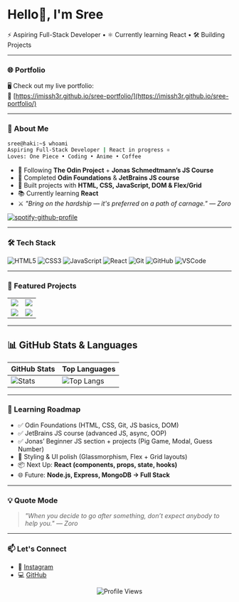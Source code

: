 <h1>Hello👋, I'm Sree</h1>
<p>⚡ Aspiring Full-Stack Developer • ⚛️ Currently learning React • 🛠️ Building Projects</p>

---

### 🌐 Portfolio

🖥️ Check out my live portfolio:  
🔗 [https://imissh3r.github.io/sree-portfolio/](https://imissh3r.github.io/sree-portfolio/)

---

### 🚀 About Me

```zsh
sree@haki:~$ whoami
Aspiring Full-Stack Developer | React in progress ⚛️
Loves: One Piece • Coding • Anime • Coffee
```

- 🔨 Following **The Odin Project** + **Jonas Schmedtmann’s JS Course**
- 🧠 Completed **Odin Foundations** & **JetBrains JS course**
- 🎨 Built projects with **HTML, CSS, JavaScript, DOM & Flex/Grid**
- 📚 Currently learning **React**  
- ⚔️ _"Bring on the hardship — it's preferred on a path of carnage." — Zoro_

[![spotify-github-profile](https://spotify-github-profile.kittinanx.com/api/view?uid=6ysqo9fogxut667erubl2m6y5&cover_image=true&theme=novatorem&show_offline=false&background_color=121212&interchange=true&bar_color=53b14f&bar_color_cover=false)](https://spotify-github-profile.kittinanx.com/api/view?uid=6ysqo9fogxut667erubl2m6y5&redirect=true)

---

### 🛠️ Tech Stack

![HTML5](https://img.shields.io/badge/HTML5-E34F26?style=flat-square&logo=html5&logoColor=white)
![CSS3](https://img.shields.io/badge/CSS3-1572B6?style=flat-square&logo=css3&logoColor=white)
![JavaScript](https://img.shields.io/badge/JavaScript-F7DF1E?style=flat-square&logo=javascript&logoColor=black)
![React](https://img.shields.io/badge/React-61DAFB?style=flat-square&logo=react&logoColor=000)
![Git](https://img.shields.io/badge/Git-F05032?style=flat-square&logo=git&logoColor=white)
![GitHub](https://img.shields.io/badge/GitHub-181717?style=flat-square&logo=github&logoColor=white)
![VSCode](https://img.shields.io/badge/VS_Code-007ACC?style=flat-square&logo=visual-studio-code&logoColor=white)

---

### 🧩 Featured Projects

<table align="center">
  <tr>
    <td align="center">
      <a href="https://imissh3r.github.io/calculator/">
        <img src="https://github-readme-stats.vercel.app/api/pin/?username=Imissh3r&repo=calculator&theme=radical" />
      </a>
    </td>
    <td align="center">
      <a href="https://imissh3r.github.io/etch-a-sketch/">
        <img src="https://github-readme-stats.vercel.app/api/pin/?username=Imissh3r&repo=etch-a-sketch&theme=radical" />
      </a>
    </td>
  </tr>
  <tr>
    <td align="center">
      <a href="https://imissh3r.github.io/landing-page/">
        <img src="https://github-readme-stats.vercel.app/api/pin/?username=Imissh3r&repo=landing-page&theme=radical" />
      </a>
    </td>
    <td align="center">
      <a href="https://imissh3r.github.io/rps-showdown/">
        <img src="https://github-readme-stats.vercel.app/api/pin/?username=Imissh3r&repo=rps-showdown&theme=radical" />
      </a>
    </td>
  </tr>
</table>

---

## 📊 GitHub Stats & Languages

| GitHub Stats | Top Languages |
|--------------|---------------|
| ![Stats](https://github-readme-stats.vercel.app/api?username=Imissh3r&show_icons=true&theme=city_lights&hide_border=true&bg_color=00000000) | ![Top Langs](https://github-readme-stats.vercel.app/api/top-langs/?username=Imissh3r&layout=compact&theme=city_lights&hide_border=true&langs_count=8&bg_color=00000000) |

---

### 🧭 Learning Roadmap

- ✅ Odin Foundations (HTML, CSS, Git, JS basics, DOM)  
- ✅ JetBrains JS course (advanced JS, async, OOP)  
- ✅ Jonas’ Beginner JS section + projects (Pig Game, Modal, Guess Number)  
- 🔄 Styling & UI polish (Glassmorphism, Flex + Grid layouts)  
- 📦 Next Up: **React (components, props, state, hooks)**  
- 🌐 Future: **Node.js, Express, MongoDB → Full Stack**  

---

### 💡 Quote Mode

> _"When you decide to go after something, don’t expect anybody to help you." — Zoro_

---

### 📫 Let's Connect

- 📸 [Instagram](https://www.instagram.com/f0rsake.n)
- 💻 [GitHub](https://github.com/Imissh3r)

<p align="center">
  <img src="https://komarev.com/ghpvc/?username=Imissh3r&style=flat-square&color=blue" alt="Profile Views" />
</p>
